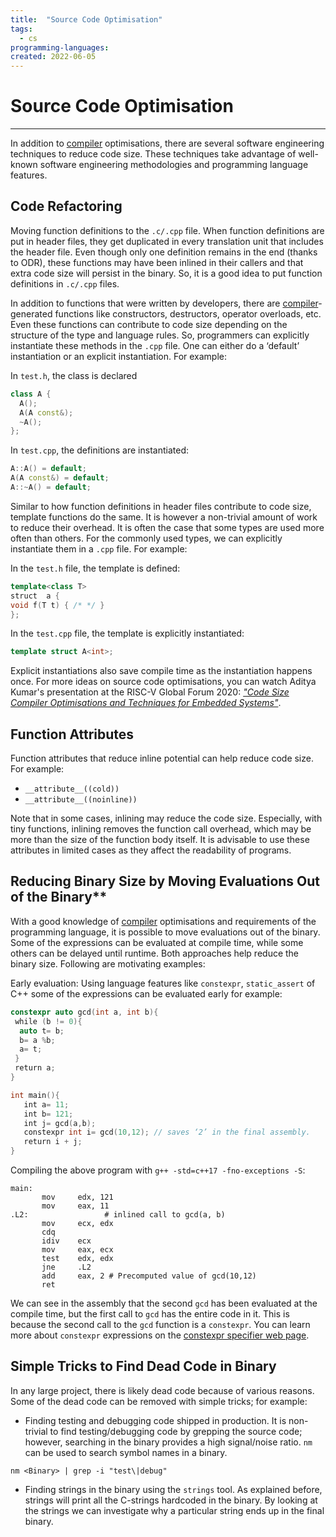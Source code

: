 ```yaml
---
title:  "Source Code Optimisation"
tags:
  - cs
programming-languages:
created: 2022-06-05
---
```

# Source Code Optimisation
---
In addition to [compiler](notes/private/work/compilers.md) optimisations, there are several software engineering techniques to reduce code size. These techniques take advantage of well-known software engineering methodologies and programming language features.

## Code Refactoring
Moving function definitions to the `.c/.cpp` file. When function definitions are put in header files, they get duplicated in every translation unit that includes the header file. Even though only one definition remains in the end (thanks to ODR), these functions may have been inlined in their callers and that extra code size will persist in the binary. So, it is a good idea to put function definitions in `.c/.cpp` files.

In addition to functions that were written by developers, there are [compiler](notes/private/work/compilers.md)-generated functions like constructors, destructors, operator overloads, etc. Even these functions can contribute to code size depending on the structure of the type and language rules. So, programmers can explicitly instantiate these methods in the `.cpp` file. One can either do a ‘default’ instantiation or an explicit instantiation. For example:

In `test.h`, the class is declared

```cpp
class A {  
  A(); 
  A(A const&);
  ~A();
};
```

In `test.cpp`, the definitions are instantiated:

```cpp
A::A() = default;  
A(A const&) = default;  
A::~A() = default;
```

Similar to how function definitions in header files contribute to code size, template functions do the same. It is however a non-trivial amount of work to reduce their overhead. It is often the case that some types are used more often than others. For the commonly used types, we can explicitly instantiate them in a `.cpp` file. For example:

In the `test.h` file, the template is defined:

```cpp
template<class T>  
struct  a {  
void f(T t) { /* */ }  
};
```

In the `test.cpp` file, the template is explicitly instantiated:

```cpp
template struct A<int>;
```

Explicit instantiations also save compile time as the instantiation happens once. For more ideas on source code optimisations, you can watch Aditya Kumar's presentation at the RISC-V Global Forum 2020: [_"Code Size Compiler Optimisations and Techniques for Embedded Systems"_](https://www.youtube.com/watch?v=6IuDWfuMEno).

## Function Attributes

Function attributes that reduce inline potential can help reduce code size. For example:

- `__attribute__((cold))`
- `__attribute__((noinline))`

Note that in some cases, inlining may reduce the code size. Especially, with tiny functions, inlining removes the function call overhead, which may be more than the size of the function body itself. It is advisable to use these attributes in limited cases as they affect the readability of programs.

## Reducing Binary Size by Moving Evaluations Out of the Binary**
With a good knowledge of [compiler](notes/private/work/compilers.md) optimisations and requirements of the programming language, it is possible to move evaluations out of the binary. Some of the expressions can be evaluated at compile time, while some others can be delayed until runtime. Both approaches help reduce the binary size. Following are motivating examples:

Early evaluation: Using language features like `constexpr`, `static_assert` of C++ some of the expressions can be evaluated early for example:

```cpp
constexpr auto gcd(int a, int b){  
 while (b != 0){  
  auto t= b;  
  b= a %b;  
  a= t;  
 }  
 return a;  
}

int main(){  
   int a= 11;  
   int b= 121;  
   int j= gcd(a,b);  
   constexpr int i= gcd(10,12); // saves ‘2’ in the final assembly.  
   return i + j;  
}
```

Compiling the above program with `g++ -std=c++17 -fno-exceptions -S`:

```assembly
main:  
       mov     edx, 121  
       mov     eax, 11  
.L2:                 # inlined call to gcd(a, b)  
       mov     ecx, edx  
       cdq  
       idiv    ecx  
       mov     eax, ecx  
       test    edx, edx  
       jne     .L2  
       add     eax, 2 # Precomputed value of gcd(10,12)  
       ret
```

We can see in the assembly that the second `gcd` has been evaluated at the compile time, but the first call to `gcd` has the entire code in it. This is because the second call to the `gcd` function is a `constexpr`. You can learn more about `constexpr` expressions on the [constexpr specifier web page](https://en.cppreference.com/w/cpp/language/constexp).

## Simple Tricks to Find Dead Code in Binary
In any large project, there is likely dead code because of various reasons. Some of the dead code can be removed with simple tricks; for example:

- Finding testing and debugging code shipped in production. It is non-trivial to find testing/debugging code by grepping the source code; however, searching in the binary provides a high signal/noise ratio. `nm` can be used to search symbol names in a binary. 
 
`nm <Binary> | grep -i "test\|debug"`

- Finding strings in the binary using the `strings` tool. As explained before, strings will print all the C-strings hardcoded in the binary. By looking at the strings we can investigate why a particular string ends up in the final binary.